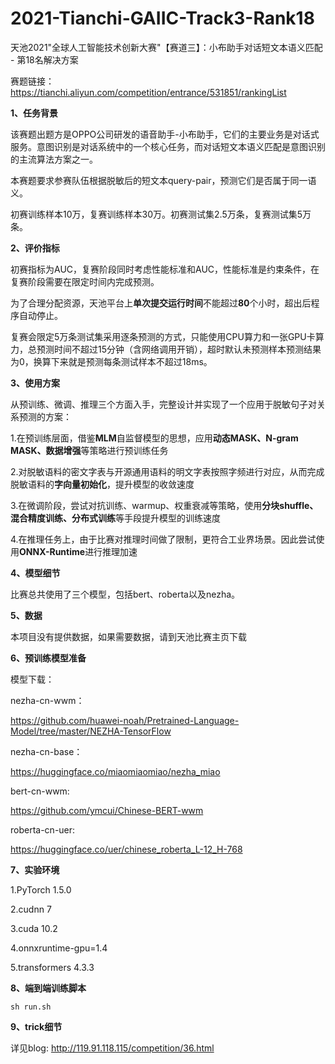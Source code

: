 # 2021-Tianchi-GAIIC-Track3-Rank18
天池2021"全球人工智能技术创新大赛"【赛道三】：小布助手对话短文本语义匹配 - 第18名解决方案

赛题链接：https://tianchi.aliyun.com/competition/entrance/531851/rankingList

**1、任务背景**

该赛题出题方是OPPO公司研发的语音助手-小布助手，它们的主要业务是对话式服务。意图识别是对话系统中的一个核心任务，而对话短文本语义匹配是意图识别的主流算法方案之一。

本赛题要求参赛队伍根据脱敏后的短文本query-pair，预测它们是否属于同一语义。

初赛训练样本10万，复赛训练样本30万。初赛测试集2.5万条，复赛测试集5万条。

**2、评价指标**

初赛指标为AUC，复赛阶段同时考虑性能标准和AUC，性能标准是约束条件，在复赛阶段需要在限定时间内完成预测。

为了合理分配资源，天池平台上**单次提交运行时间**不能超过**80**个小时，超出后程序自动停止。

复赛会限定5万条测试集采用逐条预测的方式，只能使用CPU算力和一张GPU卡算力，总预测时间不超过15分钟（含网络调用开销），超时默认未预测样本预测结果为0，换算下来就是预测每条测试样本不超过18ms。

**3、使用方案**

从预训练、微调、推理三个方面入手，完整设计并实现了一个应用于脱敏句子对关系预测的方案：

 1.在预训练层面，借鉴**MLM**自监督模型的思想，应用**动态MASK、N-gram MASK、数据增强**等策略进行预训练任务 

2.对脱敏语料的密文字表与开源通用语料的明文字表按照字频进行对应，从而完成脱敏语料的**字向量初始化**，提升模型的收敛速度 

3.在微调阶段，尝试对抗训练、warmup、权重衰减等策略，使用**分块shuffle、混合精度训练、分布式训练**等手段提升模型的训练速度 

 4.在推理任务上，由于比赛对推理时间做了限制，更符合工业界场景。因此尝试使用**ONNX-Runtime**进行推理加速

**4、模型细节**

比赛总共使用了三个模型，包括bert、roberta以及nezha。

**5、数据**

本项目没有提供数据，如果需要数据，请到天池比赛主页下载

**6、预训练模型准备**

模型下载：

nezha-cn-wwm：

https://github.com/huawei-noah/Pretrained-Language-Model/tree/master/NEZHA-TensorFlow

nezha-cn-base：

https://huggingface.co/miaomiaomiao/nezha_miao

bert-cn-wwm: 

https://github.com/ymcui/Chinese-BERT-wwm

roberta-cn-uer: 

https://huggingface.co/uer/chinese_roberta_L-12_H-768

**7、实验环境**

1.PyTorch	1.5.0

2.cudnn	7

3.cuda	10.2

4.onnxruntime-gpu=1.4

5.transformers 4.3.3

**8、端到端训练脚本**
```
sh run.sh
```

**9、trick细节**

详见blog: http://119.91.118.115/competition/36.html
